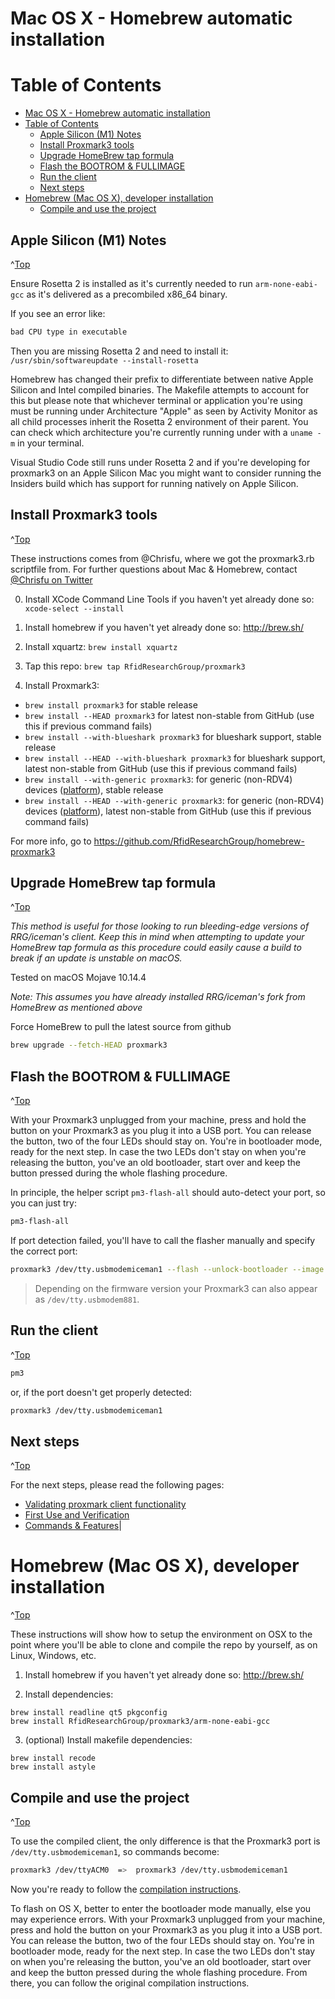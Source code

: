 
<a id="Top"></a>

# Mac OS X - Homebrew automatic installation


# Table of Contents
- [Mac OS X - Homebrew automatic installation](#mac-os-x---homebrew-automatic-installation)
- [Table of Contents](#table-of-contents)
  - [Apple Silicon (M1) Notes](#apple-silicon-m1-notes)
  - [Install Proxmark3 tools](#install-proxmark3-tools)
  - [Upgrade HomeBrew tap formula](#upgrade-homebrew-tap-formula)
  - [Flash the BOOTROM & FULLIMAGE](#flash-the-bootrom--fullimage)
  - [Run the client](#run-the-client)
  - [Next steps](#next-steps)
- [Homebrew (Mac OS X), developer installation](#homebrew-mac-os-x-developer-installation)
  - [Compile and use the project](#compile-and-use-the-project)



## Apple Silicon (M1) Notes
^[Top](#top)

Ensure Rosetta 2 is installed as it's currently needed to run `arm-none-eabi-gcc` as it's delivered as a precombiled x86_64 binary.

If you see an error like:

```sh
bad CPU type in executable
```

Then you are missing Rosetta 2 and need to install it: `/usr/sbin/softwareupdate --install-rosetta`

Homebrew has changed their prefix to differentiate between native Apple Silicon and Intel compiled binaries.  The Makefile attempts to account for this but please note that 
whichever terminal or application you're using must be running under Architecture "Apple" as seen by Activity Monitor as all child processes inherit the Rosetta 2 environment of their parent.  You can check which architecture you're currently running under with a `uname -m` in your terminal.

Visual Studio Code still runs under Rosetta 2 and if you're developing for proxmark3 on an Apple Silicon Mac you might want to consider running the Insiders build which has support for running natively on Apple Silicon.

## Install Proxmark3 tools
^[Top](#top)

These instructions comes from \@Chrisfu, where we got the proxmark3.rb scriptfile from.
For further questions about Mac & Homebrew, contact [\@Chrisfu on Twitter](https://github.com/chrisfu/)

0. Install XCode Command Line Tools if you haven't yet already done so: `xcode-select --install`

1. Install homebrew if you haven't yet already done so: http://brew.sh/

2. Install xquartz: `brew install xquartz`

2. Tap this repo: `brew tap RfidResearchGroup/proxmark3`

3. Install Proxmark3:
  - `brew install proxmark3` for stable release 
  - `brew install --HEAD proxmark3` for latest non-stable from GitHub (use this if previous command fails)
  - `brew install --with-blueshark proxmark3` for blueshark support, stable release
  - `brew install --HEAD --with-blueshark proxmark3` for blueshark support, latest non-stable from GitHub (use this if previous command fails)
  - `brew install --with-generic proxmark3`: for generic (non-RDV4) devices ([platform](https://github.com/RfidResearchGroup/proxmark3/blob/master/doc/md/Use_of_Proxmark/4_Advanced-compilation-parameters.md#platform)), stable release
  - `brew install --HEAD --with-generic proxmark3`: for generic (non-RDV4) devices ([platform](https://github.com/RfidResearchGroup/proxmark3/blob/master/doc/md/Use_of_Proxmark/4_Advanced-compilation-parameters.md#platform)), latest non-stable from GitHub (use this if previous command fails)

For more info, go to https://github.com/RfidResearchGroup/homebrew-proxmark3

## Upgrade HomeBrew tap formula
^[Top](#top)

*This method is useful for those looking to run bleeding-edge versions of RRG/iceman's client. Keep this in mind when attempting to update your HomeBrew tap formula as this procedure could easily cause a build to break if an update is unstable on macOS.* 

Tested on macOS Mojave 10.14.4

*Note: This assumes you have already installed RRG/iceman's fork from HomeBrew as mentioned above*

Force HomeBrew to pull the latest source from github

```sh
brew upgrade --fetch-HEAD proxmark3
```

## Flash the BOOTROM & FULLIMAGE
^[Top](#top)

With your Proxmark3 unplugged from your machine, press and hold the button on your Proxmark3 as you plug it into a USB port. You can release the button, two of the four LEDs should stay on. You're in bootloader mode, ready for the next step. In case the two LEDs don't stay on when you're releasing the button, you've an old bootloader, start over and keep the button pressed during the whole flashing procedure.

In principle, the helper script `pm3-flash-all` should auto-detect your port, so you can just try:

```sh
pm3-flash-all
```

If port detection failed, you'll have to call the flasher manually and specify the correct port:

```sh
proxmark3 /dev/tty.usbmodemiceman1 --flash --unlock-bootloader --image /usr/local/share/proxmark3/firmware/bootrom.elf --image /usr/local/share/proxmark3/firmware/fullimage.elf
```

> Depending on the firmware version your Proxmark3 can also appear as `/dev/tty.usbmodem881`.


## Run the client
^[Top](#top)

```sh
pm3
```

or, if the port doesn't get properly detected:

```sh
proxmark3 /dev/tty.usbmodemiceman1
```

## Next steps
^[Top](#top)

For the next steps, please read the following pages:

* [Validating proxmark client functionality](/doc/md/Use_of_Proxmark/1_Validation.md)
* [First Use and Verification](/doc/md/Use_of_Proxmark/2_Configuration-and-Verification.md)
* [Commands & Features](/doc/md/Use_of_Proxmark/3_Commands-and-Features.md)|
 



# Homebrew (Mac OS X), developer installation
^[Top](#top)

These instructions will show how to setup the environment on OSX to the point where you'll be able to clone and compile the repo by yourself, as on Linux, Windows, etc.

1. Install homebrew if you haven't yet already done so: http://brew.sh/

2. Install dependencies:

```
brew install readline qt5 pkgconfig
brew install RfidResearchGroup/proxmark3/arm-none-eabi-gcc
```
3. (optional) Install makefile dependencies:
```
brew install recode
brew install astyle
```


## Compile and use the project
^[Top](#top)

To use the compiled client, the only difference is that the Proxmark3 port is `/dev/tty.usbmodemiceman1`, so commands become:

```sh
proxmark3 /dev/ttyACM0  =>  proxmark3 /dev/tty.usbmodemiceman1
```

Now you're ready to follow the [compilation instructions](/doc/md/Use_of_Proxmark/0_Compilation-Instructions.md).

To flash on OS X, better to enter the bootloader mode manually, else you may experience errors.
With your Proxmark3 unplugged from your machine, press and hold the button on your Proxmark3 as you plug it into a USB port. You can release the button, two of the four LEDs should stay on. You're in bootloader mode, ready for the next step. In case the two LEDs don't stay on when you're releasing the button, you've an old bootloader, start over and keep the button pressed during the whole flashing procedure.
From there, you can follow the original compilation instructions.
